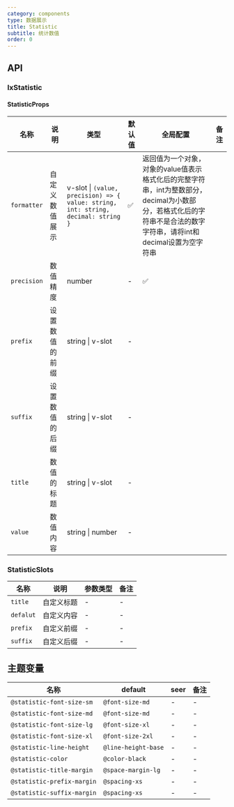 ```yaml
---
category: components
type: 数据展示
title: Statistic
subtitle: 统计数值
order: 0
---
```


## API

### IxStatistic

#### StatisticProps

| 名称 | 说明 | 类型  | 默认值 | 全局配置 | 备注 |
| --- | --- | --- | --- | --- | --- |
| `formatter`        | 自定义数值展示   | v-slot \| `(value, precision) => { value: string, int: string, decimal: string }` | ✅|返回值为一个对象，对象的value值表示格式化后的完整字符串，int为整数部分，decimal为小数部分，若格式化后的字符串不是合法的数字字符串，请将int和decimal设置为空字符串|
| `precision`        | 数值精度         | number                          | -      |✅||
| `prefix`           | 设置数值的前缀   | string \| v-slot                | -      |||
| `suffix`           | 设置数值的后缀   | string \| v-slot                | -      |||
| `title`            | 数值的标题       | string \| v-slot                | -      |||
| `value`            | 数值内容         | string \| number                | -      |||

### StatisticSlots

| 名称 | 说明 | 参数类型 | 备注 |
| --- | --- | --- | --- |
| `title` | 自定义标题 | - | - |
| `defalut` | 自定义内容 | - | - |
| `prefix`   | 自定义前缀 | - | - |
| `suffix`   | 自定义后缀 | - | - |

<!--- insert less variable begin  --->
## 主题变量

| 名称 | default | seer | 备注 |
| --- | --- | --- | --- |
| `@statistic-font-size-sm` | `@font-size-md` | - | - |
| `@statistic-font-size-md` | `@font-size-md` | - | - |
| `@statistic-font-size-lg` | `@font-size-xl` | - | - |
| `@statistic-font-size-xl` | `@font-size-2xl` | - | - |
| `@statistic-line-height` | `@line-height-base` | - | - |
| `@statistic-color` | `@color-black` | - | - |
| `@statistic-title-margin` | `@space-margin-lg` | - | - |
| `@statistic-prefix-margin` | `@spacing-xs` | - | - |
| `@statistic-suffix-margin` | `@spacing-xs` | - | - |
<!--- insert less variable end  --->